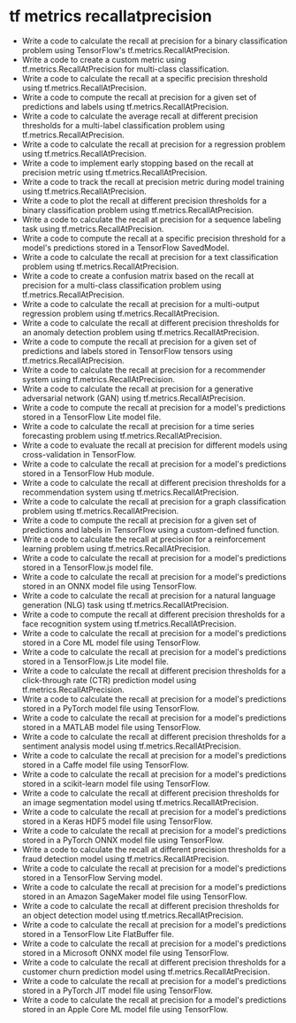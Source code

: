 # tf metrics recallatprecision

- Write a code to calculate the recall at precision for a binary classification problem using TensorFlow's tf.metrics.RecallAtPrecision.
- Write a code to create a custom metric using tf.metrics.RecallAtPrecision for multi-class classification.
- Write a code to calculate the recall at a specific precision threshold using tf.metrics.RecallAtPrecision.
- Write a code to compute the recall at precision for a given set of predictions and labels using tf.metrics.RecallAtPrecision.
- Write a code to calculate the average recall at different precision thresholds for a multi-label classification problem using tf.metrics.RecallAtPrecision.
- Write a code to calculate the recall at precision for a regression problem using tf.metrics.RecallAtPrecision.
- Write a code to implement early stopping based on the recall at precision metric using tf.metrics.RecallAtPrecision.
- Write a code to track the recall at precision metric during model training using tf.metrics.RecallAtPrecision.
- Write a code to plot the recall at different precision thresholds for a binary classification problem using tf.metrics.RecallAtPrecision.
- Write a code to calculate the recall at precision for a sequence labeling task using tf.metrics.RecallAtPrecision.
- Write a code to compute the recall at a specific precision threshold for a model's predictions stored in a TensorFlow SavedModel.
- Write a code to calculate the recall at precision for a text classification problem using tf.metrics.RecallAtPrecision.
- Write a code to create a confusion matrix based on the recall at precision for a multi-class classification problem using tf.metrics.RecallAtPrecision.
- Write a code to calculate the recall at precision for a multi-output regression problem using tf.metrics.RecallAtPrecision.
- Write a code to calculate the recall at different precision thresholds for an anomaly detection problem using tf.metrics.RecallAtPrecision.
- Write a code to compute the recall at precision for a given set of predictions and labels stored in TensorFlow tensors using tf.metrics.RecallAtPrecision.
- Write a code to calculate the recall at precision for a recommender system using tf.metrics.RecallAtPrecision.
- Write a code to calculate the recall at precision for a generative adversarial network (GAN) using tf.metrics.RecallAtPrecision.
- Write a code to compute the recall at precision for a model's predictions stored in a TensorFlow Lite model file.
- Write a code to calculate the recall at precision for a time series forecasting problem using tf.metrics.RecallAtPrecision.
- Write a code to evaluate the recall at precision for different models using cross-validation in TensorFlow.
- Write a code to calculate the recall at precision for a model's predictions stored in a TensorFlow Hub module.
- Write a code to calculate the recall at different precision thresholds for a recommendation system using tf.metrics.RecallAtPrecision.
- Write a code to calculate the recall at precision for a graph classification problem using tf.metrics.RecallAtPrecision.
- Write a code to compute the recall at precision for a given set of predictions and labels in TensorFlow using a custom-defined function.
- Write a code to calculate the recall at precision for a reinforcement learning problem using tf.metrics.RecallAtPrecision.
- Write a code to calculate the recall at precision for a model's predictions stored in a TensorFlow.js model file.
- Write a code to calculate the recall at precision for a model's predictions stored in an ONNX model file using TensorFlow.
- Write a code to calculate the recall at precision for a natural language generation (NLG) task using tf.metrics.RecallAtPrecision.
- Write a code to compute the recall at different precision thresholds for a face recognition system using tf.metrics.RecallAtPrecision.
- Write a code to calculate the recall at precision for a model's predictions stored in a Core ML model file using TensorFlow.
- Write a code to calculate the recall at precision for a model's predictions stored in a TensorFlow.js Lite model file.
- Write a code to calculate the recall at different precision thresholds for a click-through rate (CTR) prediction model using tf.metrics.RecallAtPrecision.
- Write a code to calculate the recall at precision for a model's predictions stored in a PyTorch model file using TensorFlow.
- Write a code to calculate the recall at precision for a model's predictions stored in a MATLAB model file using TensorFlow.
- Write a code to calculate the recall at different precision thresholds for a sentiment analysis model using tf.metrics.RecallAtPrecision.
- Write a code to calculate the recall at precision for a model's predictions stored in a Caffe model file using TensorFlow.
- Write a code to calculate the recall at precision for a model's predictions stored in a scikit-learn model file using TensorFlow.
- Write a code to calculate the recall at different precision thresholds for an image segmentation model using tf.metrics.RecallAtPrecision.
- Write a code to calculate the recall at precision for a model's predictions stored in a Keras HDF5 model file using TensorFlow.
- Write a code to calculate the recall at precision for a model's predictions stored in a PyTorch ONNX model file using TensorFlow.
- Write a code to calculate the recall at different precision thresholds for a fraud detection model using tf.metrics.RecallAtPrecision.
- Write a code to calculate the recall at precision for a model's predictions stored in a TensorFlow Serving model.
- Write a code to calculate the recall at precision for a model's predictions stored in an Amazon SageMaker model file using TensorFlow.
- Write a code to calculate the recall at different precision thresholds for an object detection model using tf.metrics.RecallAtPrecision.
- Write a code to calculate the recall at precision for a model's predictions stored in a TensorFlow Lite FlatBuffer file.
- Write a code to calculate the recall at precision for a model's predictions stored in a Microsoft ONNX model file using TensorFlow.
- Write a code to calculate the recall at different precision thresholds for a customer churn prediction model using tf.metrics.RecallAtPrecision.
- Write a code to calculate the recall at precision for a model's predictions stored in a PyTorch JIT model file using TensorFlow.
- Write a code to calculate the recall at precision for a model's predictions stored in an Apple Core ML model file using TensorFlow.